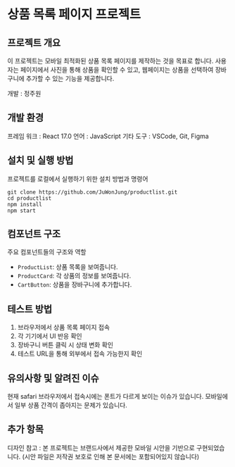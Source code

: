 # 상품 목록 페이지 프로젝트

## 프로젝트 개요

이 프로젝트는 모바일 최적화된 상품 목록 페이지를 제작하는 것을 목표로 합니다. 사용자는 페이지에서 사진을 통해 상품을 확인할 수 있고, 웹페이지는 상품을 선택하여 장바구니에 추가할 수 있는 기능을 제공합니다.

개발 : 정주원

## 개발 환경

프레임 워크 : React 17.0
언어 : JavaScript
기타 도구 : VSCode, Git, Figma

## 설치 및 실행 방법

프로젝트를 로컬에서 실행하기 위한 설치 방법과 명령어

```
git clone https://github.com/JuWonJung/productlist.git
cd productlist
npm install
npm start
```

## 컴포넌트 구조

주요 컴포넌트들의 구조와 역할

- `ProductList`: 상품 목록을 보여줍니다.
- `ProductCard`: 각 상품의 정보를 보여줍니다.
- `CartButton`: 상품을 장바구니에 추가합니다.


## 테스트 방법

1. 브라우저에서 상품 목록 페이지 접속
2. 각 기기에서 UI 반응 확인
3. 장바구니 버튼 클릭 시 상태 변화 확인
4. 테스트 URL을 통해 외부에서 접속 가능한지 확인

## 유의사항 및 알려진 이슈

현재 safari 브라우저에서 접속시에는 폰트가 다르게 보이는 이슈가 있습니다.
모바일에서 일부 상품 간격이 좁아지는 문제가 있습니다.

## 추가 항목

디자인 참고 : 본 프로젝트는 브랜드사에서 제공한 모바일 시안을 기반으로 구현되었습니다.
(시안 파일은 저작권 보호로 인해 본 문서에는 포함되어있지 않습니다)


